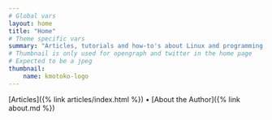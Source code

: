 ```yaml
---
# Global vars
layout: home
title: "Home"
# Theme specific vars
summary: "Articles, tutorials and how-to's about Linux and programming, but also bits from life."
# Thumbnail is only used for opengraph and twitter in the home page
# Expected to be a jpeg
thumbnail:
    name: kmotoko-logo
---
```

[Articles]({% link articles/index.html %}) &#8226; [About the Author]({% link about.md %})
